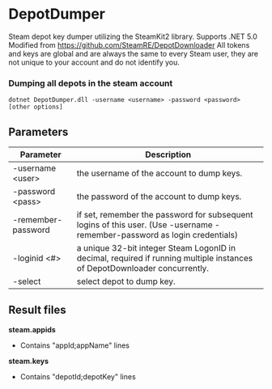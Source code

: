 DepotDumper
===============

Steam depot key dumper utilizing the SteamKit2 library. Supports .NET 5.0 
Modified from https://github.com/SteamRE/DepotDownloader 
All tokens and keys are global and are always the same to every Steam user, they are not unique to your account and do not identify you. 

### Dumping all depots in the steam account
```
dotnet DepotDumper.dll -username <username> -password <password> [other options]
```

## Parameters

Parameter | Description
--------- | -----------
-username \<user>		| the username of the account to dump keys.
-password \<pass>		| the password of the account to dump keys.
-remember-password		| if set, remember the password for subsequent logins of this user. (Use -username <username> -remember-password as login credentials)
-loginid \<#>			| a unique 32-bit integer Steam LogonID in decimal, required if running multiple instances of DepotDownloader concurrently. 
-select                 | select depot to dump key.
## Result files
**steam.appids**
* Contains "appId;appName" lines

**steam.keys**
* Contains "depotId;depotKey" lines

